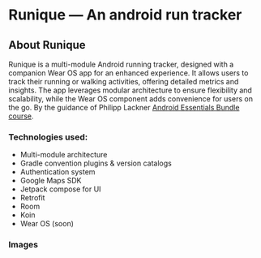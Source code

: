 # Runique &mdash; An android run tracker


## About Runique

Runique is a multi-module Android running tracker, designed with a companion Wear OS app for an enhanced experience. It allows users to track their running or walking activities, offering detailed metrics and insights. The app leverages modular architecture to ensure flexibility and scalability, while the Wear OS component adds convenience for users on the go.
By the guidance of Philipp Lackner [Android Essentials Bundle course](https://pl-coding.com/android-essentials-bundle).
 

### Technologies used:
- Multi-module architecture
- Gradle convention plugins & version catalogs
- Authentication system
- Google Maps SDK
- Jetpack compose for UI
- Retrofit
- Room
- Koin
- Wear OS (soon)

### Images



